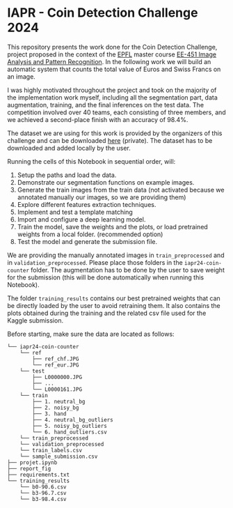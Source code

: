 # IAPR - Coin Detection Challenge 2024

This repository presents the work done for the Coin Detection Challenge, project proposed in the context of the [EPFL] master course [EE-451 Image Analysis and Pattern Recognition][edu].
In the following work we will build an automatic system that counts the total value of Euros and Swiss Francs on an image.

[epfl]: https://www.epfl.ch/
[edu]: https://edu.epfl.ch/coursebook/en/image-analysis-and-pattern-recognition-EE-451

I was highly motivated throughout the project and took on the majority of the implementation work myself, including all the segmentation part, data augmentation, training, and the final inferences on the test data. The competition involved over 40 teams, each consisting of three members, and we achieved a second-place finish with an accuracy of 98.4\%. 

The dataset we are using for this work is provided by the organizers of this challenge and can be downloaded [here](https://www.kaggle.com/competitions/iapr24-coin-counter/data) (private). The dataset has to be downloaded and added locally by the user.

Running the cells of this Notebook in sequential order, will:

1) Setup the paths and load the data. 
2) Demonstrate our segmentation functions on example images.
3) Generate the train images from the train data (not activated because we annotated manually our images, so we are providing them)
4) Explore different features extraction techniques.
5) Implement and test a template matching
6) Import and configure a deep learning model.
7) Train the model, save the weights and the plots, or load pretrained weights from a local folder. (recommended option)
8) Test the model and generate the submission file.

We are providing the manually annotated images in ```train_preprocessed``` and in ```validation_preprocessed```. Please place those folders in the ```iapr24-coin-counter``` folder. The augmentation has to be done by the user to save weight for the submission (this will be done automatically when running this Notebook).

The folder ```training_results``` contains our best pretrained weights that can be directly loaded by the user to avoid retraining them. It also contains the plots obtained during the training and the related csv file used for the Kaggle submission.

Before starting, make sure the data are located as follows: 

```code
└── iapr24-coin-counter
    └── ref
        ├── ref_chf.JPG
        └── ref_eur.JPG
    └── test
        ├── L0000000.JPG
        ├── ...
        └── L0000161.JPG
    └── train
        ├── 1. neutral_bg
        ├── 2. noisy_bg
        ├── 3. hand
        ├── 4. neutral_bg_outliers
        ├── 5. noisy_bg_outliers
        └── 6. hand_outliers.csv
    └── train_preprocessed
    └── validation_preprocessed
    └── train_labels.csv
    └── sample_submission.csv
├── projet.ipynb
├── report_fig
├── requirements.txt
└── training_results
    └── b0-90.6.csv
    └── b3-96.7.csv
    └── b3-98.4.csv
```
